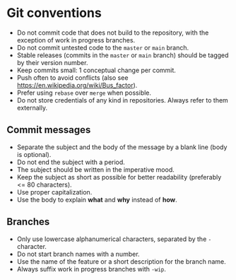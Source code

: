 # Git conventions

- Do not commit code that does not build to the repository, with the exception of work in progress branches.
- Do not commit untested code to the `master` or `main` branch.
- Stable releases (commits in the `master` or `main` branch) should be tagged by their version number.
- Keep commits small: 1 conceptual change per commit.
- Push often to avoid conflicts (also see <https://en.wikipedia.org/wiki/Bus_factor>).
- Prefer using `rebase` over `merge` when possible.
- Do not store credentials of any kind in repositories. Always refer to them externally.

## Commit messages

- Separate the subject and the body of the message by a blank line (body is optional).
- Do not end the subject with a period.
- The subject should be written in the imperative mood.
- Keep the subject as short as possible for better readability (preferably <= 80 characters).
- Use proper capitalization.
- Use the body to explain **what** and **why** instead of **how**.

## Branches

- Only use lowercase alphanumerical characters, separated by the `-` character.
- Do not start branch names with a number.
- Use the name of the feature or a short description for the branch name.
- Always suffix work in progress branches with `-wip`.
